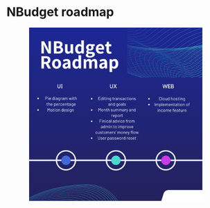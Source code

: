 # NBudget roadmap

<p align="center">
<img src="./frontend/src/images/roadmap.png" alt="roadmap" width="400"/>
</p>
